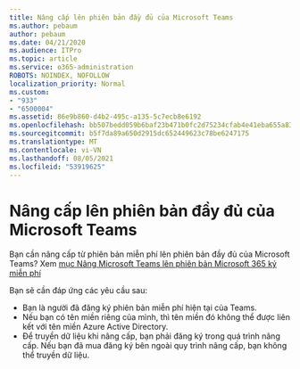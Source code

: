 ```yaml
---
title: Nâng cấp lên phiên bản đầy đủ của Microsoft Teams
ms.author: pebaum
author: pebaum
ms.date: 04/21/2020
ms.audience: ITPro
ms.topic: article
ms.service: o365-administration
ROBOTS: NOINDEX, NOFOLLOW
localization_priority: Normal
ms.custom:
- "933"
- "6500004"
ms.assetid: 86e9b860-d4b2-495c-a135-5c7ecb8e6192
ms.openlocfilehash: bb507bedd059b6baf23b471b0fc2d75234cfab4e41eba655a83a645c65669680
ms.sourcegitcommit: b5f7da89a650d2915dc652449623c78be6247175
ms.translationtype: MT
ms.contentlocale: vi-VN
ms.lasthandoff: 08/05/2021
ms.locfileid: "53919625"
---
```

# <a name="upgrade-to-the-full-version-of-microsoft-teams"></a>Nâng cấp lên phiên bản đầy đủ của Microsoft Teams

Bạn cần nâng cấp từ phiên bản miễn phí lên phiên bản đầy đủ của Microsoft Teams? Xem [mục Nâng Microsoft Teams lên phiên bản Microsoft 365 ký miễn phí](https://docs.microsoft.com/microsoftteams/upgrade-freemium)

Bạn sẽ cần đáp ứng các yêu cầu sau:

- Bạn là người đã đăng ký phiên bản miễn phí hiện tại của Teams.
- Nếu bạn có tên miền riêng của mình, thì tên miền đó không thể được liên kết với tên miền Azure Active Directory.
- Để truyền dữ liệu khi nâng cấp, bạn phải đăng ký trong quá trình nâng cấp. Nếu bạn đã mua đăng ký bên ngoài quy trình nâng cấp, bạn không thể truyền dữ liệu.
